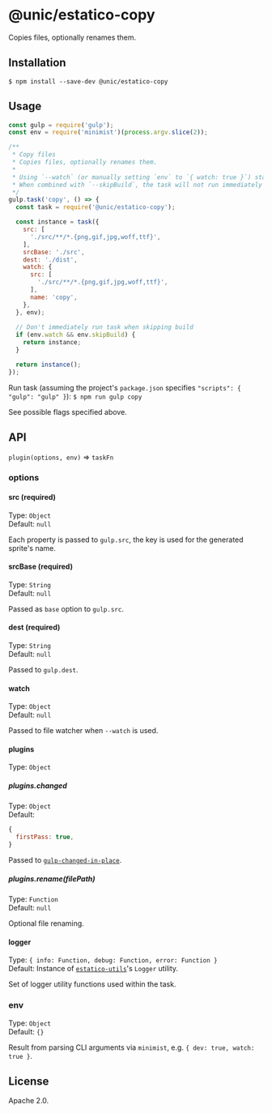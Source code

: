 # @unic/estatico-copy

Copies files, optionally renames them.

## Installation

```
$ npm install --save-dev @unic/estatico-copy
```

## Usage

```js
const gulp = require('gulp');
const env = require('minimist')(process.argv.slice(2));

/**
 * Copy files
 * Copies files, optionally renames them.
 *
 * Using `--watch` (or manually setting `env` to `{ watch: true }`) starts file watcher
 * When combined with `--skipBuild`, the task will not run immediately but only after changes
 */
gulp.task('copy', () => {
  const task = require('@unic/estatico-copy');

  const instance = task({
    src: [
      './src/**/*.{png,gif,jpg,woff,ttf}',
    ],
    srcBase: './src',
    dest: './dist',
    watch: {
      src: [
        './src/**/*.{png,gif,jpg,woff,ttf}',
      ],
      name: 'copy',
    },
  }, env);
  
  // Don't immediately run task when skipping build
  if (env.watch && env.skipBuild) {
    return instance;
  }

  return instance();
});
```

Run task (assuming the project's `package.json` specifies `"scripts": { "gulp": "gulp" }`):
`$ npm run gulp copy`

See possible flags specified above.

## API

`plugin(options, env)` => `taskFn`

### options

#### src (required)

Type: `Object`<br>
Default: `null`

Each property is passed to `gulp.src`, the key is used for the generated sprite's name.

#### srcBase (required)

Type: `String`<br>
Default: `null`

Passed as `base` option to `gulp.src`.

#### dest (required)

Type: `String`<br>
Default: `null`

Passed to `gulp.dest`.

#### watch

Type: `Object`<br>
Default: `null`

Passed to file watcher when `--watch` is used.

#### plugins

Type: `Object`

##### plugins.changed

Type: `Object`<br>
Default:
```js
{
  firstPass: true,
}
```

Passed to [`gulp-changed-in-place`](https://www.npmjs.com/package/gulp-changed-in-place).

##### plugins.rename(filePath)

Type: `Function`<br>
Default: `null`

Optional file renaming.

#### logger

Type: `{ info: Function, debug: Function, error: Function }`<br>
Default: Instance of [`estatico-utils`](../estatico-utils)'s `Logger` utility.

Set of logger utility functions used within the task.

### env

Type: `Object`<br>
Default: `{}`

Result from parsing CLI arguments via `minimist`, e.g. `{ dev: true, watch: true }`.

## License

Apache 2.0.
